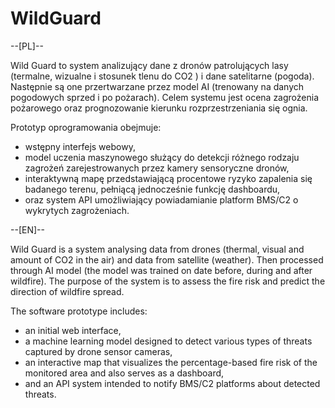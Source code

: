 # WildGuard

--[PL]--

Wild Guard to system analizujący dane z dronów patrolujących lasy (termalne, wizualne i stosunek tlenu do CO2 ) i dane satelitarne (pogoda). Następnie są one przertwarzane przez model AI (trenowany na danych pogodowych sprzed i po pożarach). Celem systemu jest ocena zagrożenia pożarowego oraz prognozowanie kierunku rozprzestrzeniania się ognia.

Prototyp oprogramowania obejmuje:
- wstępny interfejs webowy,
- model uczenia maszynowego służący do detekcji różnego rodzaju zagrożeń zarejestrowanych przez kamery sensoryczne dronów,
- interaktywną mapę przedstawiającą procentowe ryzyko zapalenia się badanego terenu, pełniącą jednocześnie funkcję dashboardu,
- oraz system API umożliwiający powiadamianie platform BMS/C2 o wykrytych zagrożeniach.

--[EN]--

Wild Guard is a system analysing data from drones (thermal, visual and amount of CO2 in the air) and data from satellite (weather). Then processed through AI model (the model was trained on date before, during and after wildfire). The purpose of the system is
to assess the fire risk and predict the direction of wildfire spread.

The software prototype includes:
- an initial web interface,
- a machine learning model designed to detect various types of threats captured by drone sensor cameras,
- an interactive map that visualizes the percentage-based fire risk of the monitored area and also serves as a dashboard,
- and an API system intended to notify BMS/C2 platforms about detected threats.
